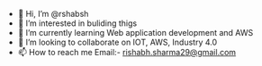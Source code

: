 - 👋 Hi, I’m @rshabsh
- 👀 I’m interested in buliding thigs 
- 🌱 I’m currently learning  Web application development and AWS 
- 💞️ I’m looking to collaborate on IOT, AWS, Industry 4.0 
- 📫 How to reach me  Email:- rishabh.sharma29@gmail.com

<!---
rshabsh/rshabsh is a ✨ special ✨ repository because its `README.md` (this file) appears on your GitHub profile.
You can click the Preview link to take a look at your changes.
--->
